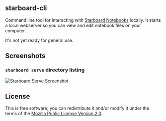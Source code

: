 starboard-cli
---

Command line tool for interacting with [Starboard Notebooks](https://github.com/gzuidhof/starboard-notebook) locally. It starts a local webserver so you can view and edit notebook files on your computer.

It's not yet ready for general use.

## Screenshots

### `starboard serve` directory listing
![Starboard Serve Screenshot](https://i.imgur.com/6k8VDz8.png)

## License
This is free software; you can redistribute it and/or modify it under the terms of the [Mozilla Public License Version 2.0](./LICENSE).
